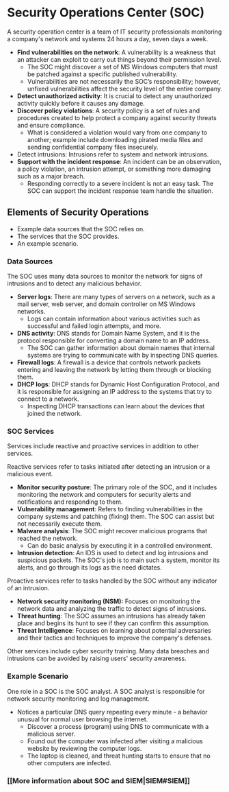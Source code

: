 
# Security Operations Center (SOC)

A security operation center is a team of IT security professionals monitoring a company's network and systems 24 hours a day, seven days a week.

- **Find vulnerabilities on the network**: A vulnerability is a weakness that an attacker can exploit to carry out things beyond their permission level. 
  - The SOC might discover a set of MS Windows computers that must be patched against a specific published vulnerability.
  - Vulnerabilities are not necessarily the SOC’s responsibility; however, unfixed vulnerabilities affect the security level of the entire company.
- **Detect unauthorized activity**: It is crucial to detect any unauthorized activity quickly before it causes any damage.
- **Discover policy violations**: A security policy is a set of rules and procedures created to help protect a company against security threats and ensure compliance.
  - What is considered a violation would vary from one company to another; example include downloading pirated media files and sending confidential company files insecurely.
- Detect intrusions: Intrusions refer to system and network intrusions.
- **Support with the incident response**: An incident can be an observation, a policy violation, an intrusion attempt, or something more damaging such as a major breach.
  - Responding correctly to a severe incident is not an easy task. The SOC can support the incident response team handle the situation.

## Elements of Security Operations

- Example data sources that the SOC relies on.
- The services that the SOC provides.
- An example scenario.

### Data Sources

The SOC uses many data sources to monitor the network for signs of intrusions and to detect any malicious behavior.

- **Server logs**: There are many types of servers on a network, such as a mail server, web server, and domain controller on MS Windows networks.
  - Logs can contain information about various activities such as successful and failed login attempts, and more.
- **DNS activity**: DNS stands for Domain Name System, and it is the protocol responsible for converting a domain name to an IP address.
  - The SOC can gather information about domain names that internal systems are trying to communicate with by inspecting DNS queries.
- **Firewall logs**: A firewall is a device that controls network packets entering and leaving the network by letting them through or blocking them.
- **DHCP logs**: DHCP stands for Dynamic Host Configuration Protocol, and it is responsible for assigning an IP address to the systems that try to connect to a network.
  - Inspecting DHCP transactions can learn about the devices that joined the network.

### SOC Services

Services include reactive and proactive services in addition to other services.

Reactive services refer to tasks initiated after detecting an intrusion or a malicious event.

- **Monitor security posture**: The primary role of the SOC, and it includes monitoring the network and computers for security alerts and notifications and responding to them.
- **Vulnerability management**: Refers to finding vulnerabilities in the company systems and patching (fixing) them. The SOC can assist but not necessarily execute them.
- **Malware analysis**: The SOC might recover malicious programs that reached the network.
  - Can do basic analysis by executing it in a controlled environment.
- **Intrusion detection**: An IDS is used to detect and log intrusions and suspicious packets. The SOC's job is to main such a system, monitor its alerts, and go through its logs as the need dictates.

Proactive services refer to tasks handled by the SOC without any indicator of an intrusion.

- **Network security monitoring (NSM):** Focuses on monitoring the network data and analyzing the traffic to detect signs of intrusions.
- **Threat hunting**: The SOC assumes an intrusions has already taken place and begins its hunt to see if they can confirm this assumption.
- **Threat Intelligence**: Focuses on learning about potential adversaries and their tactics and techniques to improve the company's defenses.

Other services include cyber security training. Many data breaches and intrusions can be avoided by raising users' security awareness.

### Example Scenario

One role in a SOC is the SOC analyst. A SOC analyst is responsible for network security monitoring and log management.

- Notices a particular DNS query repeating every minute - a behavior unusual for normal user browsing the internet.
  - Discover a process (program) using DNS to communicate with a malicious server.
  - Found out the computer was infected after visiting a malicious website by reviewing the computer logs.
  - The laptop is cleaned, and threat hunting starts to ensure that no other computers are infected.

### [[More information about SOC and SIEM|SIEM#SIEM]]